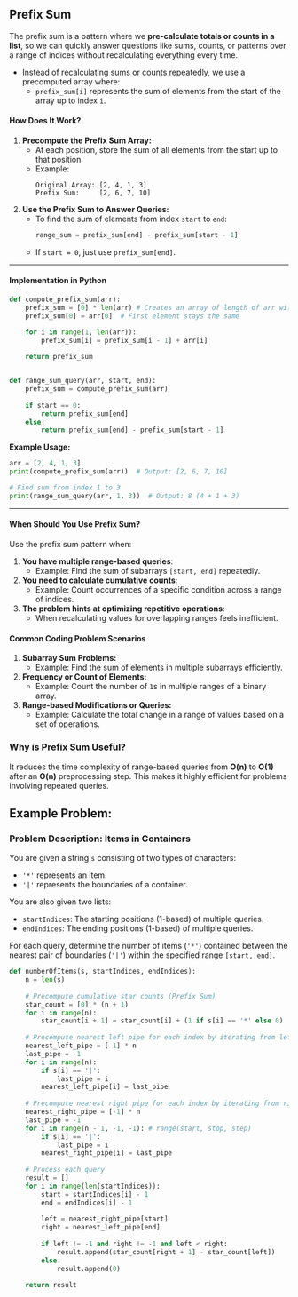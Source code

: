 ## Prefix Sum 

The prefix sum is a pattern where we **pre-calculate totals or counts in a list**, so we can quickly answer questions like sums, counts, or patterns over a range of indices without recalculating everything every time.

- Instead of recalculating sums or counts repeatedly, we use a precomputed array where:
  - `prefix_sum[i]` represents the sum of elements from the start of the array up to index `i`.


#### **How Does It Work?**
1. **Precompute the Prefix Sum Array:**
   - At each position, store the sum of all elements from the start up to that position.
   - Example:
     ```
     Original Array: [2, 4, 1, 3]
     Prefix Sum:     [2, 6, 7, 10]
     ```
2. **Use the Prefix Sum to Answer Queries:**
   - To find the sum of elements from index `start` to `end`:
     ```python
     range_sum = prefix_sum[end] - prefix_sum[start - 1]
     ```
   - If `start = 0`, just use `prefix_sum[end]`.

---

#### **Implementation in Python**

```python
def compute_prefix_sum(arr):
    prefix_sum = [0] * len(arr) # Creates an array of length of arr with 0 values // Ex: [0,0,0,0,0]
    prefix_sum[0] = arr[0]  # First element stays the same

    for i in range(1, len(arr)):
        prefix_sum[i] = prefix_sum[i - 1] + arr[i]
    
    return prefix_sum


def range_sum_query(arr, start, end):
    prefix_sum = compute_prefix_sum(arr)
    
    if start == 0:
        return prefix_sum[end]
    else:
        return prefix_sum[end] - prefix_sum[start - 1]
```

**Example Usage:**
```python
arr = [2, 4, 1, 3]
print(compute_prefix_sum(arr))  # Output: [2, 6, 7, 10]

# Find sum from index 1 to 3
print(range_sum_query(arr, 1, 3))  # Output: 8 (4 + 1 + 3)
```

---

#### **When Should You Use Prefix Sum?**
Use the prefix sum pattern when:
1. **You have multiple range-based queries**:
   - Example: Find the sum of subarrays `[start, end]` repeatedly.
2. **You need to calculate cumulative counts**:
   - Example: Count occurrences of a specific condition across a range of indices.
3. **The problem hints at optimizing repetitive operations**:
   - When recalculating values for overlapping ranges feels inefficient.

#### **Common Coding Problem Scenarios**
1. **Subarray Sum Problems:**
   - Example: Find the sum of elements in multiple subarrays efficiently.
2. **Frequency or Count of Elements:**
   - Example: Count the number of `1`s in multiple ranges of a binary array.
3. **Range-based Modifications or Queries:**
   - Example: Calculate the total change in a range of values based on a set of operations.

### **Why is Prefix Sum Useful?**
It reduces the time complexity of range-based queries from **O(n)** to **O(1)** after an **O(n)** preprocessing step. This makes it highly efficient for problems involving repeated queries.

## Example Problem: 

### **Problem Description: Items in Containers**

You are given a string `s` consisting of two types of characters:
- `'*'` represents an item.
- `'|'` represents the boundaries of a container.

You are also given two lists:
- `startIndices`: The starting positions (1-based) of multiple queries.
- `endIndices`: The ending positions (1-based) of multiple queries.

For each query, determine the number of items (`'*'`) contained between the nearest pair of boundaries (`'|'`) within the specified range `[start, end]`.

```python
def numberOfItems(s, startIndices, endIndices):
    n = len(s)
    
    # Precompute cumulative star counts (Prefix Sum)
    star_count = [0] * (n + 1)
    for i in range(n):
        star_count[i + 1] = star_count[i] + (1 if s[i] == '*' else 0)
    
    # Precompute nearest left pipe for each index by iterating from left to right (Prefix Sum)
    nearest_left_pipe = [-1] * n
    last_pipe = -1
    for i in range(n):
        if s[i] == '|':
            last_pipe = i
        nearest_left_pipe[i] = last_pipe
    
    # Precompute nearest right pipe for each index by iterating from right to left (Prefix Sum)
    nearest_right_pipe = [-1] * n
    last_pipe = -1
    for i in range(n - 1, -1, -1): # range(start, stop, step)
        if s[i] == '|':
            last_pipe = i
        nearest_right_pipe[i] = last_pipe
    
    # Process each query
    result = []
    for i in range(len(startIndices)):
        start = startIndices[i] - 1
        end = endIndices[i] - 1
        
        left = nearest_right_pipe[start]
        right = nearest_left_pipe[end]
        
        if left != -1 and right != -1 and left < right:
            result.append(star_count[right + 1] - star_count[left])
        else:
            result.append(0)
    
    return result


```
